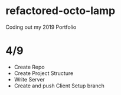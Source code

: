 # refactored-octo-lamp

Coding out my 2019 Portfolio

# 4/9

- Create Repo
- Create Project Structure
- Write Server
- Create and push Client Setup branch
